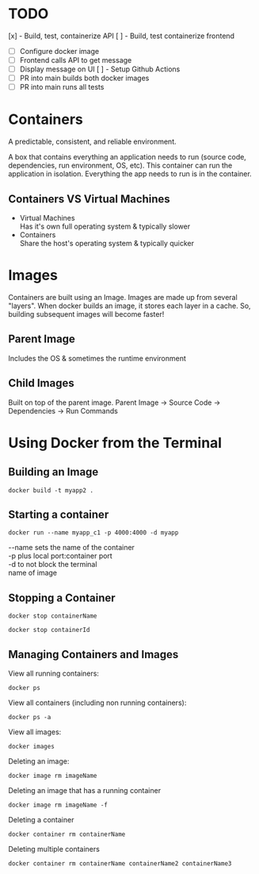 # TODO
[x] - Build, test, containerize API
[ ] - Build, test containerize frontend
 - [ ] Configure docker image 
 - [ ] Frontend calls API to get message
 - [ ] Display message on UI
[ ] - Setup Github Actions
 - [ ] PR into main builds both docker images
 - [ ] PR into main runs all tests

# Containers
A predictable, consistent, and reliable environment.

A box that contains everything an application needs to run (source code, dependencies, run environment, OS, etc). This container can run the application in isolation. Everything the app needs to run is in the container.

## Containers VS Virtual Machines

- Virtual Machines  
Has it's own full operating system & typically slower
- Containers    
Share the host's operating system & typically quicker

# Images
Containers are built using an Image. Images are made up from several "layers". When docker builds an image, it stores each layer in a cache. So, building subsequent images will become faster!

## Parent Image
Includes the OS & sometimes the runtime environment

## Child Images
Built on top of the parent image. Parent Image -> Source Code -> Dependencies -> Run Commands

# Using Docker from the Terminal

## Building an Image
```console
docker build -t myapp2 .
```

## Starting a container
```console
docker run --name myapp_c1 -p 4000:4000 -d myapp
```
--name sets the name of the container
<br>
-p plus local port:container port
<br>
-d to not block the terminal
<br>
name of image
<br>

## Stopping a Container
``` console
docker stop containerName
```

``` console
docker stop containerId
```

## Managing Containers and Images
View all running containers:
```console
docker ps
```

View all containers (including non running containers):
```console
docker ps -a
```

View all images:
```console
docker images
```

Deleting an image:
``` console
docker image rm imageName
```

Deleting an image that has a running container
``` console
docker image rm imageName -f
```

Deleting a container
```console
docker container rm containerName
```

Deleting multiple containers
```console
docker container rm containerName containerName2 containerName3
```